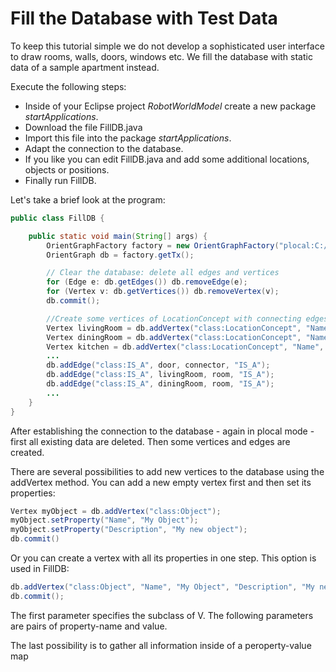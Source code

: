 # Fill the Database with Test Data
To keep this tutorial simple we do not develop a sophisticated user interface to draw rooms, walls, doors, windows etc. We  fill the database with static data of a sample apartment instead.

Execute the following steps:
* Inside of your Eclipse project *RobotWorldModel* create a new package *startApplications*.
* Download the file FillDB.java
* Import this file into the package *startApplications*.
* Adapt the connection to the database.
* If you like you can edit FillDB.java and add some additional locations, objects or positions.
* Finally run FillDB.

Let's take a brief look at the program:

```java
public class FillDB {

	public static void main(String[] args) {
		OrientGraphFactory factory = new OrientGraphFactory("plocal:C:/orientdb/databases/RobotWorld", "admin", "admin");
		OrientGraph db = factory.getTx();

		// Clear the database: delete all edges and vertices
		for (Edge e: db.getEdges()) db.removeEdge(e);
		for (Vertex v: db.getVertices()) db.removeVertex(v);
		db.commit();

		//Create some vertices of LocationConcept with connecting edges
		Vertex livingRoom = db.addVertex("class:LocationConcept", "Name", "living room", "Description", "Room to talk to other people, to read, to watch TV, ...");
		Vertex diningRoom = db.addVertex("class:LocationConcept", "Name", "dining room", "Description", "Room to eat typically with a table and chairs");
		Vertex kitchen = db.addVertex("class:LocationConcept", "Name", "kitchen", "Description", "Room for cooking and to prepare meals");
		...
		db.addEdge("class:IS_A", door, connector, "IS_A");
		db.addEdge("class:IS_A", livingRoom, room, "IS_A");
		db.addEdge("class:IS_A", diningRoom, room, "IS_A");
		...
    }
}
```

After establishing the connection to the database - again in plocal mode - first all existing data are deleted. Then some vertices and edges are created.

There are several possibilities to add new vertices to the database using the addVertex method. You can add a new empty vertex first and then set its properties:

```java
Vertex myObject = db.addVertex("class:Object");
myObject.setProperty("Name", "My Object");
myObject.setProperty("Description", "My new object");
db.commit()
```

Or you can create a vertex with all its properties in one step. This option is used in FillDB:

```java
db.addVertex("class:Object", "Name", "My Object", "Description", "My new Object");
db.commit();
```

The first parameter specifies the subclass of V. The following parameters are pairs of property-name and value.

The last possibility is to gather all information inside of a peroperty-value map


